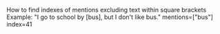 How to find indexes of mentions excluding text within square brackets
Example:
"I go to school by [bus], but I don't like bus."
mentions=["bus"]
index=41